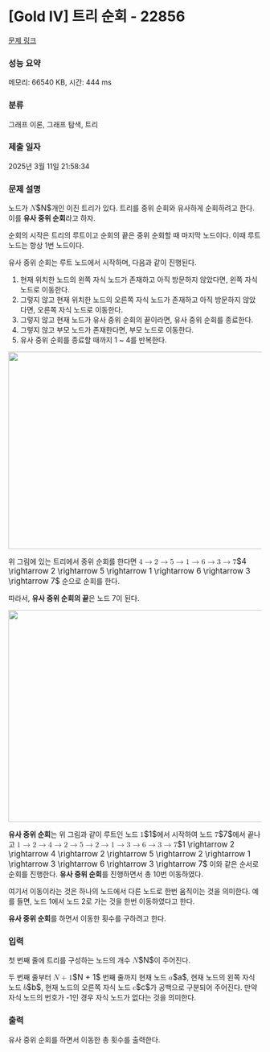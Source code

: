 # [Gold IV] 트리 순회 - 22856 

[문제 링크](https://www.acmicpc.net/problem/22856) 

### 성능 요약

메모리: 66540 KB, 시간: 444 ms

### 분류

그래프 이론, 그래프 탐색, 트리

### 제출 일자

2025년 3월 11일 21:58:34

### 문제 설명

<p>노드가 <mjx-container class="MathJax" jax="CHTML" style="font-size: 109%; position: relative;"><mjx-math class="MJX-TEX" aria-hidden="true"><mjx-mi class="mjx-i"><mjx-c class="mjx-c1D441 TEX-I"></mjx-c></mjx-mi></mjx-math><mjx-assistive-mml unselectable="on" display="inline"><math xmlns="http://www.w3.org/1998/Math/MathML"><mi>N</mi></math></mjx-assistive-mml><span aria-hidden="true" class="no-mathjax mjx-copytext">$N$</span></mjx-container>개인 이진 트리가 있다. 트리를 중위 순회와 유사하게 순회하려고 한다. 이를 <strong>유사 중위 순회</strong>라고 하자.</p>

<p>순회의 시작은 트리의 루트이고 순회의 끝은 중위 순회할 때 마지막 노드이다. 이때 루트 노드는 항상 1번 노드이다.</p>

<p>유사 중위 순회는 루트 노드에서 시작하며, 다음과 같이 진행된다.</p>

<ol>
	<li>현재 위치한 노드의 왼쪽 자식 노드가 존재하고 아직 방문하지 않았다면, 왼쪽 자식 노드로 이동한다.</li>
	<li>그렇지 않고 현재 위치한 노드의 오른쪽 자식 노드가 존재하고 아직 방문하지 않았다면, 오른쪽 자식 노드로 이동한다.</li>
	<li>그렇지 않고 현재 노드가 유사 중위 순회의 끝이라면, 유사 중위 순회를 종료한다.</li>
	<li>그렇지 않고 부모 노드가 존재한다면, 부모 노드로 이동한다.</li>
	<li>유사 중위 순회를 종료할 때까지 1 ~ 4를 반복한다.</li>
</ol>

<p style="text-align: center;"><img alt="" src="https://upload.acmicpc.net/ee01f435-9a8b-4d85-9720-4355f541fd4d/-/preview/" style="height: 392px; width: 600px;"></p>

<p>위 그림에 있는 트리에서 중위 순회를 한다면 <mjx-container class="MathJax" jax="CHTML" style="font-size: 109%; position: relative;"><mjx-math class="MJX-TEX" aria-hidden="true"><mjx-mn class="mjx-n"><mjx-c class="mjx-c34"></mjx-c></mjx-mn><mjx-mo class="mjx-n" space="4"><mjx-c class="mjx-c2192"></mjx-c></mjx-mo><mjx-mn class="mjx-n" space="4"><mjx-c class="mjx-c32"></mjx-c></mjx-mn><mjx-mo class="mjx-n" space="4"><mjx-c class="mjx-c2192"></mjx-c></mjx-mo><mjx-mn class="mjx-n" space="4"><mjx-c class="mjx-c35"></mjx-c></mjx-mn><mjx-mo class="mjx-n" space="4"><mjx-c class="mjx-c2192"></mjx-c></mjx-mo><mjx-mn class="mjx-n" space="4"><mjx-c class="mjx-c31"></mjx-c></mjx-mn><mjx-mo class="mjx-n" space="4"><mjx-c class="mjx-c2192"></mjx-c></mjx-mo><mjx-mn class="mjx-n" space="4"><mjx-c class="mjx-c36"></mjx-c></mjx-mn><mjx-mo class="mjx-n" space="4"><mjx-c class="mjx-c2192"></mjx-c></mjx-mo><mjx-mn class="mjx-n" space="4"><mjx-c class="mjx-c33"></mjx-c></mjx-mn><mjx-mo class="mjx-n" space="4"><mjx-c class="mjx-c2192"></mjx-c></mjx-mo><mjx-mn class="mjx-n" space="4"><mjx-c class="mjx-c37"></mjx-c></mjx-mn></mjx-math><mjx-assistive-mml unselectable="on" display="inline"><math xmlns="http://www.w3.org/1998/Math/MathML"><mn>4</mn><mo stretchy="false">→</mo><mn>2</mn><mo stretchy="false">→</mo><mn>5</mn><mo stretchy="false">→</mo><mn>1</mn><mo stretchy="false">→</mo><mn>6</mn><mo stretchy="false">→</mo><mn>3</mn><mo stretchy="false">→</mo><mn>7</mn></math></mjx-assistive-mml><span aria-hidden="true" class="no-mathjax mjx-copytext">$4 \rightarrow 2 \rightarrow 5 \rightarrow 1 \rightarrow 6 \rightarrow 3 \rightarrow 7$</span></mjx-container> 순으로 순회를 한다.</p>

<p>따라서, <strong>유사 중위 순회의 끝</strong>은 노드 7이 된다.</p>

<p style="text-align: center;"><img alt="" src="https://upload.acmicpc.net/c6cd786c-4235-499f-8ef2-57cdafd33ce7/-/crop/2544x1786/0,0/-/preview/" style="height: 421px; width: 600px;"></p>

<p><strong>유사 중위 순회</strong>는 위 그림과 같이 루트인 노드 <mjx-container class="MathJax" jax="CHTML" style="font-size: 109%; position: relative;"><mjx-math class="MJX-TEX" aria-hidden="true"><mjx-mn class="mjx-n"><mjx-c class="mjx-c31"></mjx-c></mjx-mn></mjx-math><mjx-assistive-mml unselectable="on" display="inline"><math xmlns="http://www.w3.org/1998/Math/MathML"><mn>1</mn></math></mjx-assistive-mml><span aria-hidden="true" class="no-mathjax mjx-copytext">$1$</span></mjx-container>에서 시작하여 노드 <mjx-container class="MathJax" jax="CHTML" style="font-size: 109%; position: relative;"><mjx-math class="MJX-TEX" aria-hidden="true"><mjx-mn class="mjx-n"><mjx-c class="mjx-c37"></mjx-c></mjx-mn></mjx-math><mjx-assistive-mml unselectable="on" display="inline"><math xmlns="http://www.w3.org/1998/Math/MathML"><mn>7</mn></math></mjx-assistive-mml><span aria-hidden="true" class="no-mathjax mjx-copytext">$7$</span></mjx-container>에서 끝나고 <mjx-container class="MathJax" jax="CHTML" style="font-size: 109%; position: relative;"><mjx-math class="MJX-TEX" aria-hidden="true"><mjx-mn class="mjx-n"><mjx-c class="mjx-c31"></mjx-c></mjx-mn><mjx-mo class="mjx-n" space="4"><mjx-c class="mjx-c2192"></mjx-c></mjx-mo><mjx-mn class="mjx-n" space="4"><mjx-c class="mjx-c32"></mjx-c></mjx-mn><mjx-mo class="mjx-n" space="4"><mjx-c class="mjx-c2192"></mjx-c></mjx-mo><mjx-mn class="mjx-n" space="4"><mjx-c class="mjx-c34"></mjx-c></mjx-mn><mjx-mo class="mjx-n" space="4"><mjx-c class="mjx-c2192"></mjx-c></mjx-mo><mjx-mn class="mjx-n" space="4"><mjx-c class="mjx-c32"></mjx-c></mjx-mn><mjx-mo class="mjx-n" space="4"><mjx-c class="mjx-c2192"></mjx-c></mjx-mo><mjx-mn class="mjx-n" space="4"><mjx-c class="mjx-c35"></mjx-c></mjx-mn><mjx-mo class="mjx-n" space="4"><mjx-c class="mjx-c2192"></mjx-c></mjx-mo><mjx-mn class="mjx-n" space="4"><mjx-c class="mjx-c32"></mjx-c></mjx-mn><mjx-mo class="mjx-n" space="4"><mjx-c class="mjx-c2192"></mjx-c></mjx-mo><mjx-mn class="mjx-n" space="4"><mjx-c class="mjx-c31"></mjx-c></mjx-mn><mjx-mo class="mjx-n" space="4"><mjx-c class="mjx-c2192"></mjx-c></mjx-mo><mjx-mn class="mjx-n" space="4"><mjx-c class="mjx-c33"></mjx-c></mjx-mn><mjx-mo class="mjx-n" space="4"><mjx-c class="mjx-c2192"></mjx-c></mjx-mo><mjx-mn class="mjx-n" space="4"><mjx-c class="mjx-c36"></mjx-c></mjx-mn><mjx-mo class="mjx-n" space="4"><mjx-c class="mjx-c2192"></mjx-c></mjx-mo><mjx-mn class="mjx-n" space="4"><mjx-c class="mjx-c33"></mjx-c></mjx-mn><mjx-mo class="mjx-n" space="4"><mjx-c class="mjx-c2192"></mjx-c></mjx-mo><mjx-mn class="mjx-n" space="4"><mjx-c class="mjx-c37"></mjx-c></mjx-mn></mjx-math><mjx-assistive-mml unselectable="on" display="inline"><math xmlns="http://www.w3.org/1998/Math/MathML"><mn>1</mn><mo stretchy="false">→</mo><mn>2</mn><mo stretchy="false">→</mo><mn>4</mn><mo stretchy="false">→</mo><mn>2</mn><mo stretchy="false">→</mo><mn>5</mn><mo stretchy="false">→</mo><mn>2</mn><mo stretchy="false">→</mo><mn>1</mn><mo stretchy="false">→</mo><mn>3</mn><mo stretchy="false">→</mo><mn>6</mn><mo stretchy="false">→</mo><mn>3</mn><mo stretchy="false">→</mo><mn>7</mn></math></mjx-assistive-mml><span aria-hidden="true" class="no-mathjax mjx-copytext">$1 \rightarrow 2 \rightarrow 4 \rightarrow 2 \rightarrow 5 \rightarrow 2 \rightarrow 1 \rightarrow 3 \rightarrow 6 \rightarrow 3 \rightarrow 7$</span></mjx-container> 이와 같은 순서로 순회를 진행한다. <strong>유사 중위 순회</strong>를 진행하면서 총 10번 이동하였다.</p>

<p>여기서 이동이라는 것은 하나의 노드에서 다른 노드로 한번 움직이는 것을 의미한다. 예를 들면, 노드 1에서 노드 2로 가는 것을 한번 이동하였다고 한다.</p>

<p><strong>유사 중위 순회</strong>를 하면서 이동한 횟수를 구하려고 한다.</p>

### 입력 

 <p>첫 번째 줄에 트리를 구성하는 노드의 개수 <mjx-container class="MathJax" jax="CHTML" style="font-size: 109%; position: relative;"><mjx-math class="MJX-TEX" aria-hidden="true"><mjx-mi class="mjx-i"><mjx-c class="mjx-c1D441 TEX-I"></mjx-c></mjx-mi></mjx-math><mjx-assistive-mml unselectable="on" display="inline"><math xmlns="http://www.w3.org/1998/Math/MathML"><mi>N</mi></math></mjx-assistive-mml><span aria-hidden="true" class="no-mathjax mjx-copytext">$N$</span></mjx-container>이 주어진다.</p>

<p>두 번째 줄부터 <mjx-container class="MathJax" jax="CHTML" style="font-size: 109%; position: relative;"><mjx-math class="MJX-TEX" aria-hidden="true"><mjx-mi class="mjx-i"><mjx-c class="mjx-c1D441 TEX-I"></mjx-c></mjx-mi><mjx-mo class="mjx-n" space="3"><mjx-c class="mjx-c2B"></mjx-c></mjx-mo><mjx-mn class="mjx-n" space="3"><mjx-c class="mjx-c31"></mjx-c></mjx-mn></mjx-math><mjx-assistive-mml unselectable="on" display="inline"><math xmlns="http://www.w3.org/1998/Math/MathML"><mi>N</mi><mo>+</mo><mn>1</mn></math></mjx-assistive-mml><span aria-hidden="true" class="no-mathjax mjx-copytext">$N + 1$</span></mjx-container> 번째 줄까지 현재 노드 <mjx-container class="MathJax" jax="CHTML" style="font-size: 109%; position: relative;"><mjx-math class="MJX-TEX" aria-hidden="true"><mjx-mi class="mjx-i"><mjx-c class="mjx-c1D44E TEX-I"></mjx-c></mjx-mi></mjx-math><mjx-assistive-mml unselectable="on" display="inline"><math xmlns="http://www.w3.org/1998/Math/MathML"><mi>a</mi></math></mjx-assistive-mml><span aria-hidden="true" class="no-mathjax mjx-copytext">$a$</span></mjx-container>, 현재 노드의 왼쪽 자식 노드 <mjx-container class="MathJax" jax="CHTML" style="font-size: 109%; position: relative;"><mjx-math class="MJX-TEX" aria-hidden="true"><mjx-mi class="mjx-i"><mjx-c class="mjx-c1D44F TEX-I"></mjx-c></mjx-mi></mjx-math><mjx-assistive-mml unselectable="on" display="inline"><math xmlns="http://www.w3.org/1998/Math/MathML"><mi>b</mi></math></mjx-assistive-mml><span aria-hidden="true" class="no-mathjax mjx-copytext">$b$</span></mjx-container>, 현재 노드의 오른쪽 자식 노드 <mjx-container class="MathJax" jax="CHTML" style="font-size: 109%; position: relative;"><mjx-math class="MJX-TEX" aria-hidden="true"><mjx-mi class="mjx-i"><mjx-c class="mjx-c1D450 TEX-I"></mjx-c></mjx-mi></mjx-math><mjx-assistive-mml unselectable="on" display="inline"><math xmlns="http://www.w3.org/1998/Math/MathML"><mi>c</mi></math></mjx-assistive-mml><span aria-hidden="true" class="no-mathjax mjx-copytext">$c$</span></mjx-container>가 공백으로 구분되어 주어진다. 만약 자식 노드의 번호가 -1인 경우 자식 노드가 없다는 것을 의미한다.</p>

### 출력 

 <p>유사 중위 순회를 하면서 이동한 총 횟수를 출력한다.</p>

